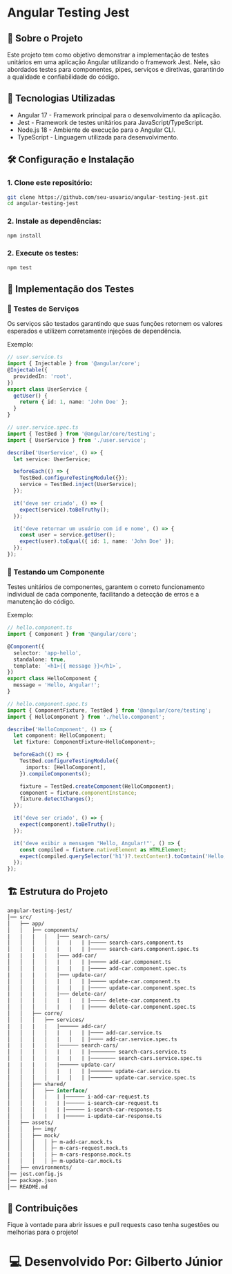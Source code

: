 # Angular Testing Jest

## 📌 Sobre o Projeto

Este projeto tem como objetivo demonstrar a implementação de testes unitários em uma aplicação Angular utilizando o framework Jest. Nele, são abordados testes para componentes, pipes, serviços e diretivas, garantindo a qualidade e confiabilidade do código.

## 🚀 Tecnologias Utilizadas
- Angular 17 - Framework principal para o desenvolvimento da aplicação.
- Jest - Framework de testes unitários para JavaScript/TypeScript.
- Node.js 18 - Ambiente de execução para o Angular CLI.
- TypeScript - Linguagem utilizada para desenvolvimento.



## 🛠️ Configuração e Instalação
### 1. Clone este repositório:
```sh
git clone https://github.com/seu-usuario/angular-testing-jest.git
cd angular-testing-jest
```

### 2. Instale as dependências:
```sh
npm install
```

### 2. Execute os testes:
```sh
npm test
```

## 🧪 Implementação dos Testes

### 🔹 Testes de Serviços

Os serviços são testados garantindo que suas funções retornem os valores esperados e utilizem corretamente injeções de dependência.

Exemplo:
```typescript
// user.service.ts
import { Injectable } from '@angular/core';
@Injectable({
  providedIn: 'root',
})
export class UserService {
  getUser() {
    return { id: 1, name: 'John Doe' };
  }
}

// user.service.spec.ts
import { TestBed } from '@angular/core/testing';
import { UserService } from './user.service';

describe('UserService', () => {
  let service: UserService;

  beforeEach(() => {
    TestBed.configureTestingModule({});
    service = TestBed.inject(UserService);
  });

  it('deve ser criado', () => {
    expect(service).toBeTruthy();
  });

  it('deve retornar um usuário com id e nome', () => {
    const user = service.getUser();
    expect(user).toEqual({ id: 1, name: 'John Doe' });
  });
});


```
### 📌 Testando um Componente

Testes unitários de componentes, garantem o correto funcionamento individual de cada componente, facilitando a detecção de erros e a manutenção do código.

Exemplo:
```ts
// hello.component.ts
import { Component } from '@angular/core';

@Component({
  selector: 'app-hello',
  standalone: true,
  template: `<h1>{{ message }}</h1>`,
})
export class HelloComponent {
  message = 'Hello, Angular!';
}

// hello.component.spec.ts
import { ComponentFixture, TestBed } from '@angular/core/testing';
import { HelloComponent } from './hello.component';

describe('HelloComponent', () => {
  let component: HelloComponent;
  let fixture: ComponentFixture<HelloComponent>;

  beforeEach(() => {
    TestBed.configureTestingModule({
      imports: [HelloComponent],
    }).compileComponents();

    fixture = TestBed.createComponent(HelloComponent);
    component = fixture.componentInstance;
    fixture.detectChanges();
  });

  it('deve ser criado', () => {
    expect(component).toBeTruthy();
  });

  it('deve exibir a mensagem "Hello, Angular!"', () => {    
    const compiled = fixture.nativeElement as HTMLElement;
    expect(compiled.querySelector('h1')?.textContent).toContain('Hello, Angular!');
  });
});


```

## 🏗️ Estrutura do Projeto

```graphql
angular-testing-jest/
│── src/
│   ├── app/
│   │   ├── components/
|   |   |   |   |─── search-cars/
│   │   │   │   |   |   | |───── search-cars.component.ts
│   │   │   │   |   |   | |───── search-cars.component.spec.ts
|   |   |   |   |─── add-car/
│   │   │   │   |   |   | |───── add-car.component.ts
│   │   │   │   |   |   | |───── add-car.component.spec.ts
|   |   |   |   |─── update-car/
│   │   │   │   |   |   | |───── update-car.component.ts
│   │   │   │   |   |   | |───── update-car.component.spec.ts
|   |   |   |   |─── delete-car/
│   │   │   │   |   |   | |───── delete-car.component.ts
│   │   │   │   |   |   | |───── delete-car.component.spec.ts
│   │   ├── corre/
│   │   │   ├── services/
|   |   |   |   |────── add-car/
│   │   │   │   |   |   | |──── add-car.service.ts
│   │   │   │   |   |   | |──── add-car.service.spec.ts
|   |   |   |   |────── search-cars/
│   │   │   │   |   |   | |──────── search-cars.service.ts
│   │   │   │   |   |   | |──────── search-cars.service.spec.ts
|   |   |   |   |────── update-car/
│   │   │   │   |   |   | |─────── update-car.service.ts
│   │   │   │   |   |   | |─────── update-car.service.spec.ts
│   │   ├── shared/
│   │   │   ├── interface/
│   │   │   |   | |────── i-add-car-request.ts
│   │   │   |   | |────── i-search-car-request.ts
│   │   │   |   | |────── i-search-car-response.ts
│   │   │   |   | |────── i-update-car-response.ts
│   ├── assets/
│   │   ├── img/
│   │   ├── mock/
│   │   │   │ ├─ m-add-car.mock.ts
│   │   │   │ ├─ m-cars-request.mock.ts
│   │   │   │ ├─ m-cars-response.mock.ts
│   │   │   │ ├─ m-update-car.mock.ts
│   ├── environments/
│── jest.config.js
│── package.json
│── README.md

```

## 📌 Contribuições

Fique à vontade para abrir issues e pull requests caso tenha sugestões ou melhorias para o projeto!



<h1 align="center">💻 Desenvolvido Por: Gilberto Júnior</h1>

